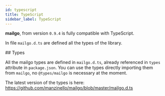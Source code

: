 ```yaml
---
id: typescript
title: TypeScript
sidebar_label: TypeScript
---
```


**mailgo**, from version `0.9.4` is fully compatible with TypeScript.

In file `mailgo.d.ts` are defined all the types of the library.

## Types

All the mailgo types are defined in `mailgo.d.ts`, already referenced in `types` attribute in `package.json`. You can use the types directly importing them from `mailgo`, no `@types/mailgo` is necessary at the moment.

The latest version of the types is here: https://github.com/manzinello/mailgo/blob/master/mailgo.d.ts
